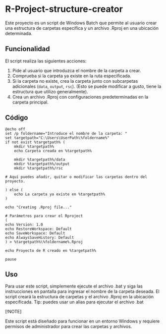 # R-Project-structure-creator

Este proyecto es un script de Windows Batch que permite al usuario crear una estructura de carpetas específica y un archivo .Rproj en una ubicación determinada.

## Funcionalidad

El script realiza las siguientes acciones:

1. Pide al usuario que introduzca el nombre de la carpeta a crear.
2. Comprueba si la carpeta ya existe en la ruta especificada.
3. Si la carpeta no existe, crea la carpeta junto con subcarpetas adicionales (`data`, `output`, `rsc`). (Esto se puede modificar a gusto, tiene la estructura que utilizo generalmente).
4. Crea un archivo .Rproj con configuraciones predeterminadas en la carpeta principal.

## Código

```batch
@echo off
set /p foldername="Introduce el nombre de la carpeta: "
set targetpath="C:\Users\UserPath\%foldername%"
if not exist %targetpath% (
    mkdir %targetpath%
    echo Carpeta creada en %targetpath%

    mkdir %targetpath%/data
    mkdir %targetpath%/output
    mkdir %targetpath%/rsc

# Aquí puedes añadir, quitar o modificar las carpetas dentro del proyecto. 

) else (
    echo La carpeta ya existe en %targetpath%
)

echo "Creating .Rproj file..."

# Parámetros para crear el Rproject
(
echo Version: 1.0
echo RestoreWorkspace: Default
echo SaveWorkspace: Default
echo AlwaysSaveHistory: Default
) > %targetpath%\%foldername%.Rproj

echo Proyecto de R creado en %targetpath%

pause
```

## Uso

Para usar este script, simplemente ejecute el archivo .bat y siga las instrucciones en pantalla para ingresar el nombre de la carpeta deseada. El script creará la estructura de carpetas y el archivo .Rproj en la ubicación especificada. Tip: puedes usar un alias para ejecutar el archivo .bat 

[!NOTE]

Este script está diseñado para funcionar en un entorno Windows y requiere permisos de administrador para crear las carpetas y archivos. 
